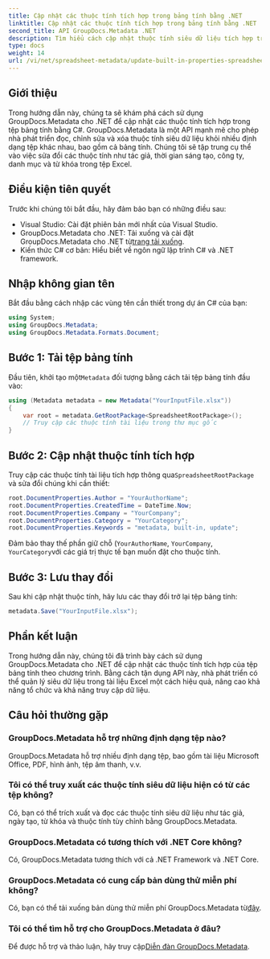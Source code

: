 ```yaml
---
title: Cập nhật các thuộc tính tích hợp trong bảng tính bằng .NET
linktitle: Cập nhật các thuộc tính tích hợp trong bảng tính bằng .NET
second_title: API GroupDocs.Metadata .NET
description: Tìm hiểu cách cập nhật thuộc tính siêu dữ liệu tích hợp trong tệp Excel bằng GroupDocs.Metadata cho .NET. Sửa đổi tác giả, thời gian tạo, công ty, v.v. bằng C#.
type: docs
weight: 14
url: /vi/net/spreadsheet-metadata/update-built-in-properties-spreadsheets/
---
```

## Giới thiệu
Trong hướng dẫn này, chúng ta sẽ khám phá cách sử dụng GroupDocs.Metadata cho .NET để cập nhật các thuộc tính tích hợp trong tệp bảng tính bằng C#. GroupDocs.Metadata là một API mạnh mẽ cho phép nhà phát triển đọc, chỉnh sửa và xóa thuộc tính siêu dữ liệu khỏi nhiều định dạng tệp khác nhau, bao gồm cả bảng tính. Chúng tôi sẽ tập trung cụ thể vào việc sửa đổi các thuộc tính như tác giả, thời gian sáng tạo, công ty, danh mục và từ khóa trong tệp Excel.
## Điều kiện tiên quyết
Trước khi chúng tôi bắt đầu, hãy đảm bảo bạn có những điều sau:
- Visual Studio: Cài đặt phiên bản mới nhất của Visual Studio.
-  GroupDocs.Metadata cho .NET: Tải xuống và cài đặt GroupDocs.Metadata cho .NET từ[trang tải xuống](https://releases.groupdocs.com/metadata/net/).
- Kiến thức C# cơ bản: Hiểu biết về ngôn ngữ lập trình C# và .NET framework.

## Nhập không gian tên
Bắt đầu bằng cách nhập các vùng tên cần thiết trong dự án C# của bạn:
```csharp
using System;
using GroupDocs.Metadata;
using GroupDocs.Metadata.Formats.Document;
```
## Bước 1: Tải tệp bảng tính
 Đầu tiên, khởi tạo một`Metadata` đối tượng bằng cách tải tệp bảng tính đầu vào:
```csharp
using (Metadata metadata = new Metadata("YourInputFile.xlsx"))
{
    var root = metadata.GetRootPackage<SpreadsheetRootPackage>();
    // Truy cập các thuộc tính tài liệu trong thư mục gốc
}
```
## Bước 2: Cập nhật thuộc tính tích hợp
 Truy cập các thuộc tính tài liệu tích hợp thông qua`SpreadsheetRootPackage` và sửa đổi chúng khi cần thiết:
```csharp
root.DocumentProperties.Author = "YourAuthorName";
root.DocumentProperties.CreatedTime = DateTime.Now;
root.DocumentProperties.Company = "YourCompany";
root.DocumentProperties.Category = "YourCategory";
root.DocumentProperties.Keywords = "metadata, built-in, update";
```
Đảm bảo thay thế phần giữ chỗ (`YourAuthorName`, `YourCompany`, `YourCategory`với các giá trị thực tế bạn muốn đặt cho thuộc tính.
## Bước 3: Lưu thay đổi
Sau khi cập nhật thuộc tính, hãy lưu các thay đổi trở lại tệp bảng tính:
```csharp
metadata.Save("YourInputFile.xlsx");
```

## Phần kết luận
Trong hướng dẫn này, chúng tôi đã trình bày cách sử dụng GroupDocs.Metadata cho .NET để cập nhật các thuộc tính tích hợp của tệp bảng tính theo chương trình. Bằng cách tận dụng API này, nhà phát triển có thể quản lý siêu dữ liệu trong tài liệu Excel một cách hiệu quả, nâng cao khả năng tổ chức và khả năng truy cập dữ liệu.

## Câu hỏi thường gặp
### GroupDocs.Metadata hỗ trợ những định dạng tệp nào?
GroupDocs.Metadata hỗ trợ nhiều định dạng tệp, bao gồm tài liệu Microsoft Office, PDF, hình ảnh, tệp âm thanh, v.v.
### Tôi có thể truy xuất các thuộc tính siêu dữ liệu hiện có từ các tệp không?
Có, bạn có thể trích xuất và đọc các thuộc tính siêu dữ liệu như tác giả, ngày tạo, từ khóa và thuộc tính tùy chỉnh bằng GroupDocs.Metadata.
### GroupDocs.Metadata có tương thích với .NET Core không?
Có, GroupDocs.Metadata tương thích với cả .NET Framework và .NET Core.
### GroupDocs.Metadata có cung cấp bản dùng thử miễn phí không?
 Có, bạn có thể tải xuống bản dùng thử miễn phí GroupDocs.Metadata từ[đây](https://releases.groupdocs.com/).
### Tôi có thể tìm hỗ trợ cho GroupDocs.Metadata ở đâu?
 Để được hỗ trợ và thảo luận, hãy truy cập[Diễn đàn GroupDocs.Metadata](https://forum.groupdocs.com/c/metadata/14).